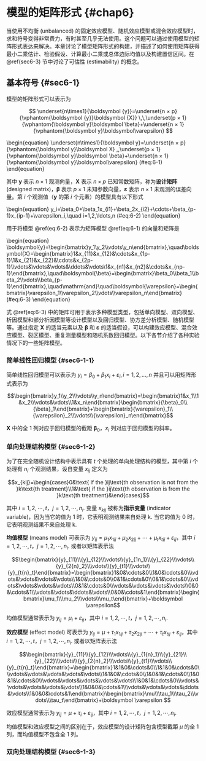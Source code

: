 
# 模型的矩阵形式 {#chap6}

当使用不均衡 (unbalanced) 的固定效应模型、随机效应模型或混合效应模型时，求和符号变得非常费力，有时甚至几乎无法使用。这个问题可以通过使用模型的矩阵形式表达来解决。本章讨论了模型矩阵形式的构建，并描述了如何使用矩阵获得最小二乘估计、检验假设、计算最小二乘或总体边际均值以及构建置信区间。在 \@ref(sec6-3) 节中讨论了可估性 (estimability) 的概念。

## 基本符号 {#sec6-1}

模型的矩阵形式可以表示为

$$
\underset{n\times1}{\boldsymbol {y}}=\underset{n × p}{\vphantom{\boldsymbol {y}}\boldsymbol {X}} \,\,\underset{p × 1}{\vphantom{\boldsymbol y}\boldsymbol \beta}+\underset{n × 1}{\vphantom{\boldsymbol y}\boldsymbol\varepsilon}
$$

\begin{equation}
\underset{n\times1}{\boldsymbol y}=\underset{n × p}{\vphantom{\boldsymbol y}\boldsymbol X} \,\,\underset{p × 1}{\vphantom{\boldsymbol y}\boldsymbol \beta}+\underset{n × 1}{\vphantom{\boldsymbol y}\boldsymbol\varepsilon}
(#eq:6-1)
\end{equation}

其中 $\boldsymbol y$ 表示 $n \times 1$ 观测向量，$\boldsymbol X$ 表示 $n \times p$ 已知常数矩阵，称为**设计矩阵** (designed matrix)，$\boldsymbol \beta$ 表示 $p \times 1$ 未知参数向量，$\boldsymbol \varepsilon$ 表示 $n \times 1$ 未观测的误差向量。第 $i$ 个观测值（$\boldsymbol y$ 的第 $i$ 个元素）的模型具有以下形式

\begin{equation}
y_i=\beta_0+\beta_1x_{i1}+\beta_2x_{i2}+\cdots+\beta_{p-1}x_{ip-1}+\varepsilon_i,\quad i=1,2,\ldots,n
(#eq:6-2)
\end{equation}

用于将模型 \@ref(eq:6-2) 表示为矩阵模型 \@ref(eq:6-1) 的向量和矩阵是

\begin{equation}
\boldsymbol{y}=\begin{bmatrix}y_1\\y_2\\\vdots\\y_n\end{bmatrix},\quad\boldsymbol{X}=\begin{bmatrix}1&x_{11}&x_{12}&\cdots&x_{1p-1}\\1&x_{21}&x_{22}&\cdots&x_{2p-1}\\\vdots&\vdots&\vdots&\ddots&\vdots\\1&x_{n1}&x_{n2}&\cdots&x_{np-1}\end{bmatrix},\quad\boldsymbol{\beta}=\begin{bmatrix}\beta_0\\\beta_1\\\beta_2\\\vdots\\\beta_{p-1}\end{bmatrix},\quad\mathrm{and}\quad\boldsymbol{\varepsilon}=\begin{bmatrix}\varepsilon_1\\\varepsilon_2\\\vdots\\\varepsilon_n\end{bmatrix}
(#eq:6-3)
\end{equation}

式 \@ref(eq:6-3) 中的矩阵可用于表示多种模型类型，包括单向模型、双向模型、析因模型和部分析因模型等设计模型以及回归模型、协方差分析模型、随机模型等。通过指定 $\boldsymbol X$ 的适当元素以及 $\boldsymbol \beta$ 和 $\boldsymbol \varepsilon$ 的适当假设，可以构建效应模型、混合效应模型、裂区模型、重复测量模型和随机系数回归模型。以下各节介绍了各种实验情况下的一些矩阵模型。

### 简单线性回归模型 {#sec6-1-1}

简单线性回归模型可以表示为 $y_i=\beta_0+\beta_1x_i+\varepsilon_i,i=1,2,\ldots,n$ 并且可以用矩阵形式表示为

$$\begin{bmatrix}y_1\\y_2\\\vdots\\y_n\end{bmatrix}=\begin{bmatrix}1&x_1\\1&x_2\\\vdots&\vdots\\1&x_n\end{bmatrix}\begin{bmatrix}{\beta}_0\\{\beta}_1\end{bmatrix}+\begin{bmatrix}{\varepsilon}_1\\{\varepsilon}_2\\\vdots\\{\varepsilon}_n\end{bmatrix}$$

$\boldsymbol X$ 中的全 1 列对应于回归模型的截距 $\boldsymbol \beta_0$，$x_i$ 列对应于回归模型的斜率。

### 单向处理结构模型 {#sec6-1-2}

为了在完全随机设计结构中表示具有 $t$ 个处理的单向处理结构的模型，其中第 $i$ 个处理有 $n_i$ 个观测结果，设自变量 $x_{ij}$ 定义为

$$x_{kij}=\begin{cases}0&\text{ if the }ij\text{th observation is not from the }k\text{th treatment}\\1&\text{ if the }ij\text{th observation is from the }k\text{th treatment}&\end{cases}$$

其中 $i=1,2,\cdots,t$，$j=1,2,\cdots,n_i$. 变量 $x_{kij}$ 被称为**指示变量** (indicator variable)，因为当它的值为 1 时，它表明观测结果来自处理 k. 当它的值为 0 时，它表明观测结果不来自处理 k. 

**均值模型** (means model) 可表示为 $y_{ij}={\mu}_1x_{1ij}+{\mu}_2x_{2ij}+\cdots+{\mu}_tx_{tij}+{\varepsilon}_{ij}$，其中 $i=1,2,\cdots,t$，$j=1,2,\cdots,n_i$. 或者以矩阵表示法

$$\begin{bmatrix}{y}_{11}\\{y}_{12}\\\vdots\\{y}_{1n_1}\\{y}_{22}\\\vdots\\{y}_{2{n}_2}\\\vdots\\{y}_{t1}\\\vdots\\{y}_{t{n}_t}\end{bmatrix}=\begin{bmatrix}1&0&\cdots&0\\1&0&\cdots&0\\\vdots&\vdots&\vdots&\vdots\\1&0&\cdots&0\\0&1&\cdots&0\\0&1&\cdots&0\\\vdots&\vdots&\vdots&\vdots\\0&1&\cdots&0\\\vdots&\vdots&\vdots&\vdots\\0&0&\cdots&1\\\vdots&\vdots&\ddots&\vdots\\0&0&\cdots&1\end{bmatrix}\begin{bmatrix}\mu_1\\\mu_2\\\vdots\\\mu_t\end{bmatrix}+\boldsymbol \varepsilon$$

均值模型通常表示为 $y_{ij}=\mu_i+\varepsilon_{ij}$，其中 $i=1,2,\cdots,t$，$j=1,2,\cdots,n_i$.

**效应模型** (effect model) 可表示为 $y_{ij}=\mu+\tau_1x_{1ij}+\tau_2x_{2ij}+\cdots+\tau_tx_{tij}+\varepsilon_{ij}$，其中 $i=1,2,\cdots,t$，$j=1,2,\cdots,n_i$. 或者以矩阵表示法


$$\begin{bmatrix}{y}_{11}\\{y}_{12}\\\vdots\\{y}_{1{n}_1}\\{y}_{21}\\{y}_{22}\\\vdots\\{y}_{2{n}_2}\\\vdots\\{y}_{t1}\\\vdots\\{y}_{t{n}_t}\end{bmatrix}=\begin{bmatrix}1&1&0&\cdots&0\\1&1&0&\cdots&0\\\vdots&\vdots&\vdots&\vdots&\vdots\\1&1&0&\cdots&0\\1&0&1&\cdots&0\\1&0&1&\cdots&0\\\vdots&\vdots&\vdots&\vdots&\vdots\\1&0&1&\cdots&0\\\vdots&\vdots&\vdots&\vdots&\vdots\\1&0&0&\cdots&1\\\vdots&\vdots&\vdots&\ddots&\vdots\\1&0&0&\cdots&1\end{bmatrix}\begin{bmatrix}\mu\\\tau_1\\\tau_2\\\vdots\\\tau_t\end{bmatrix}+\boldsymbol \varepsilon $$

效应模型通常表示为 $y_{ij}=\mu+\tau_i+\varepsilon_{ij}$，其中 $i=1,2,\cdots,t$，$j=1,2,\cdots,n_i$. 

均值模型和效应模型之间的区别在于，效应模型的设计矩阵包含模型截距 $\mu$ 的全 1 列，而均值模型不包含全 1 列。

### 双向处理结构模型 {#sec6-1-3}



